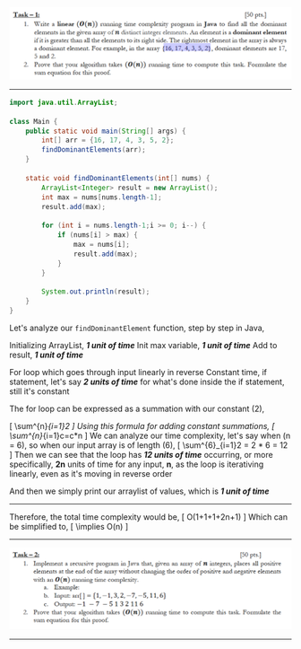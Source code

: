 ![](./Homework/p1.png)

---

```java
import java.util.ArrayList;

class Main {
    public static void main(String[] args) {
        int[] arr = {16, 17, 4, 3, 5, 2};
        findDominantElements(arr);
    }
    
    static void findDominantElements(int[] nums) {
        ArrayList<Integer> result = new ArrayList();
        int max = nums[nums.length-1];
        result.add(max);
        
        for (int i = nums.length-1;i >= 0; i--) {
            if (nums[i] > max) {
                max = nums[i];
                result.add(max);
            }
        }
        
        System.out.println(result);
    }
}
```

Let's analyze our `findDominantElement` function, step by step in Java,

Initializing ArrayList, __*1 unit of time*__
Init max variable, __*1 unit of time*__
Add to result, __*1 unit of time*__

For loop which goes through input linearly in reverse
Constant time, if statement, let's say __*2 units of time*__
for what's done inside the if statement, still it's
constant

The for loop can be expressed as a summation with our constant \(2\),

\[
\sum^{n}_{i=1}2
\]
Using this formula for adding constant summations,
\[
\sum^{n}_{i=1}c=c*n
\]
We can analyze our time complexity, let's say when \(n = 6\), so when our
input array is of length \(6\),
\[
\sum^{6}_{i=1}2 = 2 * 6 = 12
\]
Then we can see that the loop has __*12 units of time*__ occurring,
or more specifically, **2n** units of time for any input, **n**, as the
loop is iterativing linearly, even as it's moving in reverse order

And then we simply print our arraylist of values, which is __*1 unit of time*__

---

Therefore, the total time complexity would be,
\[
O(1+1+1+2n+1)
\]
Which can be simplified to,
\[
\implies O(n)
\]

<!-- \[
\frac{n(n+1)}{2} \rightarrow \frac{6(6+1)}{2} \rightarrow \frac{6(7)}{2} \rightarrow \frac{42}{2} \rightarrow 21
\] -->

---

![](./Homework/p2.png)

---
